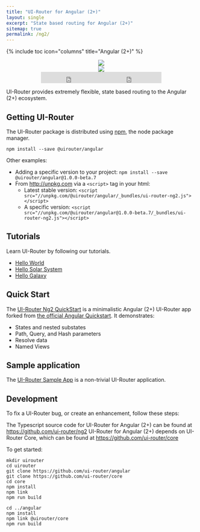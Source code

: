 ```yaml
---
title: "UI-Router for Angular (2+)"
layout: single
excerpt: "State based routing for Angular (2+)"
sitemap: true
permalink: /ng2/
---
```

{% include toc icon="columns" title="Angular (2+)" %}

<center>
<img src="/images/logos/angular2.png">
<br /><img src="https://img.shields.io/npm/v/@uirouter/angular.svg?label=@uirouter/angular&maxAge=3600">
<br /><iframe style="display: inline-block;" src="https://ghbtns.com/github-btn.html?user=ui-router&repo=ng2&type=fork&count=true&size=large" frameborder="0" scrolling="0" width="160px" height="30px"></iframe><iframe style="display: inline-block;" src="https://ghbtns.com/github-btn.html?user=ui-router&repo=ng2&type=star&count=true&size=large" frameborder="0" scrolling="0" width="160px" height="30px"></iframe>
</center>

UI-Router provides extremely flexible, state based routing to the Angular (2+) ecosystem.

## Getting UI-Router

The UI-Router package is distributed using [npm](https://www.npmjs.com/), the node package manager.

```
npm install --save @uirouter/angular
```

Other examples:

- Adding a specific version to your project: `npm install --save @uirouter/angular@1.0.0-beta.7`
- From <http://unpkg.com> via a `<script>` tag in your html: 
  - Latest stable version: `<script src="//unpkg.com/@uirouter/angular/_bundles/ui-router-ng2.js"></script>`
  - A specific version: `<script src="//unpkg.com/@uirouter/angular@1.0.0-beta.7/_bundles/ui-router-ng2.js"></script>`

## Tutorials

Learn UI-Router by following our tutorials.

- [Hello World](/ng2/tutorial/helloworld)
- [Hello Solar System](/ng2/tutorial/hellosolarsystem)
- [Hello Galaxy](/ng2/tutorial/hellogalaxy)
 
## Quick Start
 
The [UI-Router Ng2 QuickStart](https://github.com/ui-router/quickstart-ng2) is a minimalistic Angular (2+) UI-Router app forked from 
[the official Angular Quickstart](https://github.com/angular/quickstart).
It demonstrates:

- States and nested substates
- Path, Query, and Hash parameters
- Resolve data
- Named Views

## Sample application

The [UI-Router Sample App](/resources/sampleapp) is a non-trivial UI-Router application.
 
## Development

To fix a UI-Router bug, or create an enhancement, follow these steps: 

The Typescript source code for UI-Router for Angular (2+) can be found at <https://github.com/ui-router/ng2>
UI-Router for Angular (2+) depends on UI-Router Core, which can be found at <https://github.com/ui-router/core>

To get started:

```
mkdir uirouter
cd uirouter
git clone https://github.com/ui-router/angular
git clone https://github.com/ui-router/core
cd core
npm install
npm link
npm run build

cd ../angular
npm install
npm link @uirouter/core
npm run build
```


